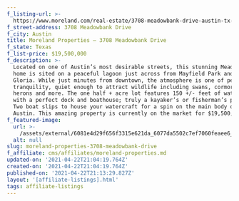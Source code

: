 ```yaml
---
f_listing-url: >-
  https://www.moreland.com/real-estate/3708-meadowbank-drive-austin-tx-78703/a0e1u00000i1s6wuav/103639890
f_street-address: 3708 Meadowbank Drive
f_city: Austin
title: Moreland Properties – 3708 Meadowbank Drive
f_state: Texas
f_list-price: $19,500,000
f_description: >-
  Located on one of Austin’s most desirable streets, this stunning Meadowbank
  home is sited on a peaceful lagoon just across from Mayfield Park and Laguna
  Gloria. While just minutes from downtown, the atmosphere is one of peace and
  tranquility, quiet enough to attract wildlife including swans, cormorants,
  herons and more. The one half + acre lot features 150 +/- feet of waterfront
  with a perfect dock and boathouse; truly a kayaker’s or fisherman’s paradise.
  Two boat slips to house your watercraft for a spin on the main body of Lake
  Austin. This amazing property is currently on the market for $19,500,000.
f_featured-image:
  url: >-
    /assets/external/6081e4d29f656f3315e621da_6077da5502c7ef7060feaee6_602377f5c0afcimg5.jpeg
  alt: null
slug: moreland-properties-3708-meadowbank-drive
f_affiliate: cms/affiliates/moreland-properties.md
updated-on: '2021-04-22T21:04:19.764Z'
created-on: '2021-04-22T21:04:19.764Z'
published-on: '2021-04-22T21:13:29.827Z'
layout: '[affiliate-listings].html'
tags: affiliate-listings
---
```



